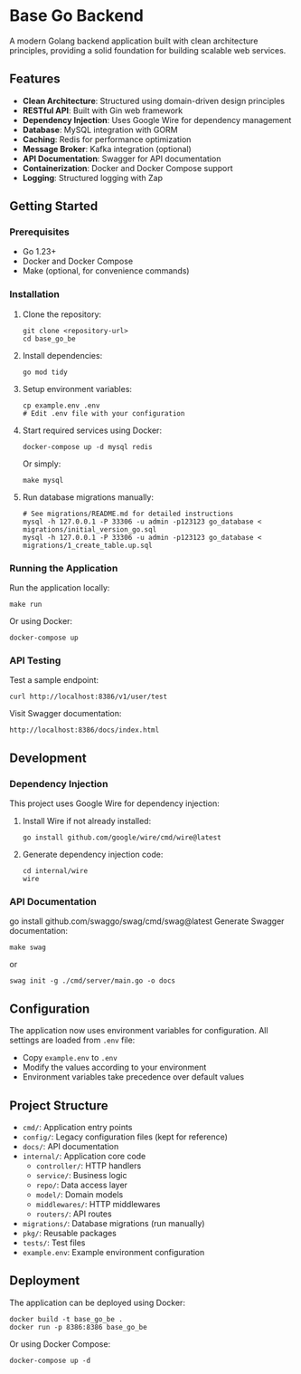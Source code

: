 # Base Go Backend

A modern Golang backend application built with clean architecture principles, providing a solid foundation for building scalable web services.

## Features

- **Clean Architecture**: Structured using domain-driven design principles
- **RESTful API**: Built with Gin web framework
- **Dependency Injection**: Uses Google Wire for dependency management
- **Database**: MySQL integration with GORM
- **Caching**: Redis for performance optimization
- **Message Broker**: Kafka integration (optional)
- **API Documentation**: Swagger for API documentation
- **Containerization**: Docker and Docker Compose support
- **Logging**: Structured logging with Zap

## Getting Started

### Prerequisites

- Go 1.23+
- Docker and Docker Compose
- Make (optional, for convenience commands)

### Installation

1. Clone the repository:
   ```
   git clone <repository-url>
   cd base_go_be
   ```

2. Install dependencies:
   ```
   go mod tidy
   ```

3. Setup environment variables:
   ```
   cp example.env .env
   # Edit .env file with your configuration
   ```

4. Start required services using Docker:
   ```
   docker-compose up -d mysql redis
   ```
   
   Or simply:
   ```
   make mysql
   ```

5. Run database migrations manually:
   ```
   # See migrations/README.md for detailed instructions
   mysql -h 127.0.0.1 -P 33306 -u admin -p123123 go_database < migrations/initial_version_go.sql
   mysql -h 127.0.0.1 -P 33306 -u admin -p123123 go_database < migrations/1_create_table.up.sql
   ```

### Running the Application

Run the application locally:
```
make run
```

Or using Docker:
```
docker-compose up
```

### API Testing

Test a sample endpoint:
```
curl http://localhost:8386/v1/user/test
```

Visit Swagger documentation:
```
http://localhost:8386/docs/index.html
```

## Development

### Dependency Injection

This project uses Google Wire for dependency injection:

1. Install Wire if not already installed:
   ```
   go install github.com/google/wire/cmd/wire@latest
   ```

2. Generate dependency injection code:
   ```
   cd internal/wire
   wire
   ```

### API Documentation
go install github.com/swaggo/swag/cmd/swag@latest
Generate Swagger documentation:
```
make swag
```
or
```
swag init -g ./cmd/server/main.go -o docs
```

## Configuration

The application now uses environment variables for configuration. All settings are loaded from `.env` file:

- Copy `example.env` to `.env`
- Modify the values according to your environment
- Environment variables take precedence over default values

## Project Structure

- `cmd/`: Application entry points
- `config/`: Legacy configuration files (kept for reference)
- `docs/`: API documentation
- `internal/`: Application core code
  - `controller/`: HTTP handlers
  - `service/`: Business logic
  - `repo/`: Data access layer
  - `model/`: Domain models
  - `middlewares/`: HTTP middlewares
  - `routers/`: API routes
- `migrations/`: Database migrations (run manually)
- `pkg/`: Reusable packages
- `tests/`: Test files
- `example.env`: Example environment configuration

## Deployment

The application can be deployed using Docker:

```
docker build -t base_go_be .
docker run -p 8386:8386 base_go_be
```

Or using Docker Compose:

```
docker-compose up -d
```
